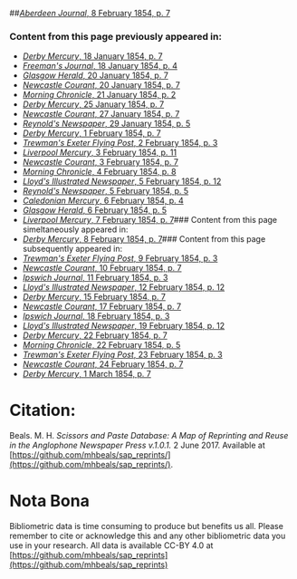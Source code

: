##[*Aberdeen Journal*, 8 February 1854, p. 7](https://mhbeals.github.io/sap_html/Aberdeen-Journal/Aberdeen-Journal-8-February-1854-p-7)

### Content from this page previously appeared in:
+ [*Derby Mercury*, 18 January 1854, p. 7](https://mhbeals.github.io/sap_html/Derby-Mercury/Derby-Mercury-18-January-1854-p-7)
+ [*Freeman's Journal*, 18 January 1854, p. 4](https://mhbeals.github.io/sap_html/Freeman's-Journal/Freeman's-Journal-18-January-1854-p-4)
+ [*Glasgow Herald*, 20 January 1854, p. 7](https://mhbeals.github.io/sap_html/Glasgow-Herald/Glasgow-Herald-20-January-1854-p-7)
+ [*Newcastle Courant*, 20 January 1854, p. 7](https://mhbeals.github.io/sap_html/Newcastle-Courant/Newcastle-Courant-20-January-1854-p-7)
+ [*Morning Chronicle*, 21 January 1854, p. 2](https://mhbeals.github.io/sap_html/Morning-Chronicle/Morning-Chronicle-21-January-1854-p-2)
+ [*Derby Mercury*, 25 January 1854, p. 7](https://mhbeals.github.io/sap_html/Derby-Mercury/Derby-Mercury-25-January-1854-p-7)
+ [*Newcastle Courant*, 27 January 1854, p. 7](https://mhbeals.github.io/sap_html/Newcastle-Courant/Newcastle-Courant-27-January-1854-p-7)
+ [*Reynold's Newspaper*, 29 January 1854, p. 5](https://mhbeals.github.io/sap_html/Reynold's-Newspaper/Reynold's-Newspaper-29-January-1854-p-5)
+ [*Derby Mercury*, 1 February 1854, p. 7](https://mhbeals.github.io/sap_html/Derby-Mercury/Derby-Mercury-1-February-1854-p-7)
+ [*Trewman's Exeter Flying Post*, 2 February 1854, p. 3](https://mhbeals.github.io/sap_html/Trewman's-Exeter-Flying-Post/Trewman's-Exeter-Flying-Post-2-February-1854-p-3)
+ [*Liverpool Mercury*, 3 February 1854, p. 11](https://mhbeals.github.io/sap_html/Liverpool-Mercury/Liverpool-Mercury-3-February-1854-p-11)
+ [*Newcastle Courant*, 3 February 1854, p. 7](https://mhbeals.github.io/sap_html/Newcastle-Courant/Newcastle-Courant-3-February-1854-p-7)
+ [*Morning Chronicle*, 4 February 1854, p. 8](https://mhbeals.github.io/sap_html/Morning-Chronicle/Morning-Chronicle-4-February-1854-p-8)
+ [*Lloyd's Illustrated Newspaper*, 5 February 1854, p. 12](https://mhbeals.github.io/sap_html/Lloyd's-Illustrated-Newspaper/Lloyd's-Illustrated-Newspaper-5-February-1854-p-12)
+ [*Reynold's Newspaper*, 5 February 1854, p. 5](https://mhbeals.github.io/sap_html/Reynold's-Newspaper/Reynold's-Newspaper-5-February-1854-p-5)
+ [*Caledonian Mercury*, 6 February 1854, p. 4](https://mhbeals.github.io/sap_html/Caledonian-Mercury/Caledonian-Mercury-6-February-1854-p-4)
+ [*Glasgow Herald*, 6 February 1854, p. 5](https://mhbeals.github.io/sap_html/Glasgow-Herald/Glasgow-Herald-6-February-1854-p-5)
+ [*Liverpool Mercury*, 7 February 1854, p. 7](https://mhbeals.github.io/sap_html/Liverpool-Mercury/Liverpool-Mercury-7-February-1854-p-7)### Content from this page simeltaneously appeared in:
+ [*Derby Mercury*, 8 February 1854, p. 7](https://mhbeals.github.io/sap_html/Derby-Mercury/Derby-Mercury-8-February-1854-p-7)### Content from this page subsequently appeared in:
+ [*Trewman's Exeter Flying Post*, 9 February 1854, p. 3](https://mhbeals.github.io/sap_html/Trewman's-Exeter-Flying-Post/Trewman's-Exeter-Flying-Post-9-February-1854-p-3)
+ [*Newcastle Courant*, 10 February 1854, p. 7](https://mhbeals.github.io/sap_html/Newcastle-Courant/Newcastle-Courant-10-February-1854-p-7)
+ [*Ipswich Journal*, 11 February 1854, p. 3](https://mhbeals.github.io/sap_html/Ipswich-Journal/Ipswich-Journal-11-February-1854-p-3)
+ [*Lloyd's Illustrated Newspaper*, 12 February 1854, p. 12](https://mhbeals.github.io/sap_html/Lloyd's-Illustrated-Newspaper/Lloyd's-Illustrated-Newspaper-12-February-1854-p-12)
+ [*Derby Mercury*, 15 February 1854, p. 7](https://mhbeals.github.io/sap_html/Derby-Mercury/Derby-Mercury-15-February-1854-p-7)
+ [*Newcastle Courant*, 17 February 1854, p. 7](https://mhbeals.github.io/sap_html/Newcastle-Courant/Newcastle-Courant-17-February-1854-p-7)
+ [*Ipswich Journal*, 18 February 1854, p. 3](https://mhbeals.github.io/sap_html/Ipswich-Journal/Ipswich-Journal-18-February-1854-p-3)
+ [*Lloyd's Illustrated Newspaper*, 19 February 1854, p. 12](https://mhbeals.github.io/sap_html/Lloyd's-Illustrated-Newspaper/Lloyd's-Illustrated-Newspaper-19-February-1854-p-12)
+ [*Derby Mercury*, 22 February 1854, p. 7](https://mhbeals.github.io/sap_html/Derby-Mercury/Derby-Mercury-22-February-1854-p-7)
+ [*Morning Chronicle*, 22 February 1854, p. 5](https://mhbeals.github.io/sap_html/Morning-Chronicle/Morning-Chronicle-22-February-1854-p-5)
+ [*Trewman's Exeter Flying Post*, 23 February 1854, p. 3](https://mhbeals.github.io/sap_html/Trewman's-Exeter-Flying-Post/Trewman's-Exeter-Flying-Post-23-February-1854-p-3)
+ [*Newcastle Courant*, 24 February 1854, p. 7](https://mhbeals.github.io/sap_html/Newcastle-Courant/Newcastle-Courant-24-February-1854-p-7)
+ [*Derby Mercury*, 1 March 1854, p. 7](https://mhbeals.github.io/sap_html/Derby-Mercury/Derby-Mercury-1-March-1854-p-7)
                    
# Citation: 

Beals. M. H. *Scissors and Paste Database: A Map of Reprinting and Reuse in the Anglophone Newspaper Press v.1.0.1.* 2 June 2017. Available at [https://github.com/mhbeals/sap_reprints/](https://github.com/mhbeals/sap_reprints/). 
                    
# Nota Bona

Bibliometric data is time consuming to produce but benefits us all. Please remember to cite or acknowledge this and any other bibliometric data you use in your research. All data is available CC-BY 4.0 at [https://github.com/mhbeals/sap_reprints](https://github.com/mhbeals/sap_reprints)